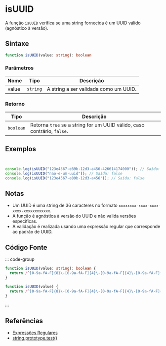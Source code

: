 # isUUID

A função `isUUID` verifica se uma string fornecida é um UUID válido (agnóstico à versão).

## Sintaxe

```typescript
function isUUID(value: string): boolean
```

### Parâmetros

| Nome | Tipo     | Descrição                                  |
|------|----------|--------------------------------------------|
| value  | `string` | A string a ser validada como um UUID.      |

### Retorno

| Tipo      | Descrição                                           |
|-----------|-----------------------------------------------------|
| `boolean` | Retorna `true` se a string for um UUID válido, caso contrário, `false`. |

## Exemplos

```typescript


console.log(isUUID("123e4567-e89b-12d3-a456-426614174000")); // Saída: true
console.log(isUUID("nao-e-um-uuid")); // Saída: false
console.log(isUUID("123e4567-e89b-12d3-a456")); // Saída: false
```

## Notas

- Um UUID é uma string de 36 caracteres no formato `xxxxxxxx-xxxx-xxxx-xxxx-xxxxxxxxxxxx`.
- A função é agnóstica à versão do UUID e não valida versões específicas.
- A validação é realizada usando uma expressão regular que corresponde ao padrão de UUID.

## Código Fonte

::: code-group
```typescript
function isUUID(value: string): boolean {
  return /^[0-9a-fA-F]{8}\-[0-9a-fA-F]{4}\-[0-9a-fA-F]{4}\-[0-9a-fA-F]{4}\-[0-9a-fA-F]{12}$/.test(value);
}
```

```javascript
function isUUID(value) {
  return /^[0-9a-fA-F]{8}\-[0-9a-fA-F]{4}\-[0-9a-fA-F]{4}\-[0-9a-fA-F]{4}\-[0-9a-fA-F]{12}$/.test(value);
}
```
::: 

## Referências

- [Expressões Regulares](https://developer.mozilla.org/pt-BR/docs/Web/JavaScript/Guide/Regular_Expressions)
- [string.prototype.test()](https://developer.mozilla.org/pt-BR/docs/Web/JavaScript/Reference/Global_Objects/RegExp/test)